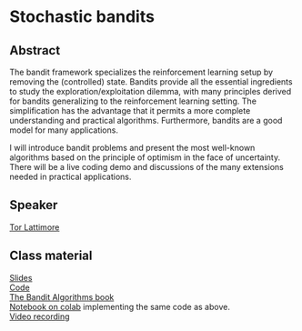 # Stochastic bandits

## Abstract

The bandit framework specializes the reinforcement learning setup by removing the (controlled) state. Bandits provide all the essential ingredients to study the exploration/exploitation dilemma, with many principles derived for bandits generalizing to the reinforcement learning setting. The simplification has the advantage that it permits a more complete understanding and practical algorithms. Furthermore, bandits are a good model for many applications.

I will introduce bandit problems and present the most well-known algorithms based on the principle of optimism in the face of uncertainty. There will be a live coding demo and discussions of the many extensions needed in practical applications.

## Speaker

[Tor Lattimore](tor-lattimore.md)

## Class material

[Slides](class-material/stochastic-bandits-mcts/Lattimore-slides.pdf)   
[Code](class-material/stochastic-bandits-mcts/bandits.zip)   
[The Bandit Algorithms book](https://tor-lattimore.com/downloads/book/book.pdf)   
[Notebook on colab](https://colab.research.google.com/github/RL-VS/rlvs2021/blob/main/docs/class-material/stochastic-bandits-mcts/Stochastic%20Bandits.ipynb) implementing the same code as above.  
[Video recording](https://us02web.zoom.us/rec/play/uVmfK2G7sCAOziq3WOCMwyKdh2WwIpgrwiJlTce7ZDrcTS3N5VeMXF02hUtjybksDFx5gLcfP7C0CCjx.zJ657mgqkAGK_7Fa?startTime=1616749212000&_x_zm_rtaid=cYqXh5F8Rxqhex-lcA67OA.1616933286464.0a0c1a10574285ccab30e549951279f7&_x_zm_rhtaid=636)


